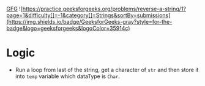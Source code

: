 [GFG](https://practice.geeksforgeeks.org/problems/reverse-a-string/1?page=1&difficulty[]=-1&category[]=Strings&sortBy=submissions)
![https://practice.geeksforgeeks.org/problems/reverse-a-string/1?page=1&difficulty[]=-1&category[]=Strings&sortBy=submissions](https://img.shields.io/badge/GeeksforGeeks-gray?style=for-the-badge&logo=geeksforgeeks&logoColor=35914c)

# Logic
- Run a loop from last of the string, get a character of `str` and then store it into `temp` variable which dataType is `Char`.